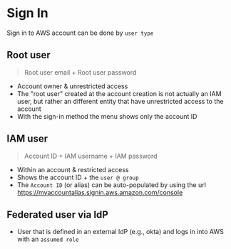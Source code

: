 # Sign In

Sign in to AWS account can be done by `user type`

## Root user

> Root user email + Root user password

- Account owner & unrestricted access
- The "root user" created at the account creation is not actually an IAM user, but rather an different entity that have unrestricted access to the account
- With the sign-in method the menu shows only the account ID

## IAM user

> Account ID + IAM username + IAM password

- Within an account & restricted access
- Shows the account ID + the `user @ group`
- The `Account ID` (or alias) can be auto-populated by using the url <https://myaccountalias.signin.aws.amazon.com/console>

## Federated user via IdP

- User that is defined in an external IdP (e.g., okta) and logs in into AWS with an `assumed role`
